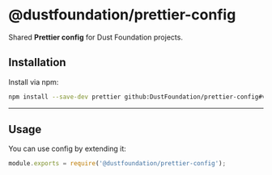 # @dustfoundation/prettier-config

Shared **Prettier config** for Dust Foundation projects.

## Installation

Install via npm:

```sh
npm install --save-dev prettier github:DustFoundation/prettier-config#v2.1.0
```

---

## Usage

You can use config by extending it:

```js
module.exports = require('@dustfoundation/prettier-config');
```
